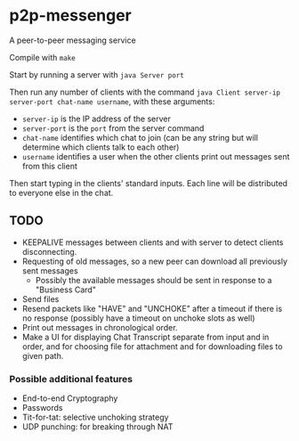 # p2p-messenger
A peer-to-peer messaging service

Compile with `make`

Start by running a server with `java Server port`

Then run any number of clients with the command `java Client server-ip server-port chat-name username`, with these arguments:

* `server-ip` is the IP address of the server
* `server-port` is the `port` from the server command
* `chat-name` identifies which chat to join (can be any string but will determine which clients talk to each other)
* `username` identifies a user when the other clients print out messages sent from this client

Then start typing in the clients' standard inputs. Each line will be distributed to everyone else in the chat.

## TODO

* KEEPALIVE messages between clients and with server to detect clients disconnecting.
* Requesting of old messages, so a new peer can download all previously sent messages
    * Possibly the available messages should be sent in response to a "Business Card"
* Send files
* Resend packets like "HAVE" and "UNCHOKE" after a timeout if there is no response (possibly have a timeout on unchoke slots as well)
* Print out messages in chronological order.
* Make a UI for displaying Chat Transcript separate from input and in order, and for choosing file for attachment and for downloading files to given path.

### Possible additional features

* End-to-end Cryptography
* Passwords
* Tit-for-tat: selective unchoking strategy
* UDP punching: for breaking through NAT
